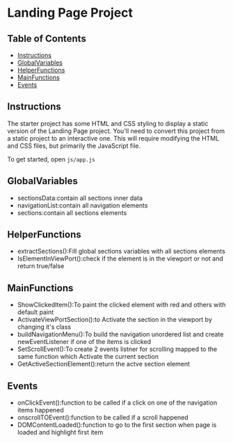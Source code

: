 # Landing Page Project

## Table of Contents
* [Instructions](Instructions)
* [GlobalVariables](GlobalVariables)
* [HelperFunctions](HelperFunctions)
* [MainFunctions](MainFunctions)
* [Events](Events)

## Instructions

The starter project has some HTML and CSS styling to display a static version of the Landing Page project. You'll need to convert this project from a static project to an interactive one. This will require modifying the HTML and CSS files, but primarily the JavaScript file.

To get started, open `js/app.js`

## GlobalVariables

* sectionsData:contain all sections inner data
* navigationList:contain all navigation elements
* sections:contain all sections elements

## HelperFunctions

* extractSections():Fill global sections variables with all sections elements
* IsElementInViewPort():check if the element is in the viewport or not and return true/false

## MainFunctions

* ShowClickedItem():To paint the clicked element with red and others with default paint
* ActivateViewPortSection():to Activate the section in the viewport by changing it's class
* buildNavigationMenu():To build the navigation unordered list and create newEventListener if one of the items is clicked
* SetScrollEvent():To create 2 events listner for scrolling mapped to the same function which Activate the current section
* GetActiveSectionElement():return the actve section element



## Events

* onClickEvent():function to be called if a click on one of the navigation items happened
* onscrollTOEvent():function to be called if a scroll happened
* DOMContentLoaded():function to go to the first section when page is loaded and highlight first item


